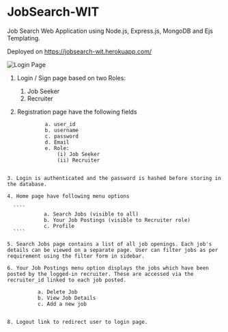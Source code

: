 # JobSearch-WIT

Job Search Web Application using Node.js, Express.js, MongoDB and Ejs Templating.

Deployed on https://jobsearch-wit.herokuapp.com/

![Login Page](../master/projectscreenshots/screencapture1.png)


1. Login / Sign page based on two Roles: 
	1. Job Seeker 
	2. Recruiter 

2. Registration page  have the following fields
   ```
            a. user_id
            b. username
            c. password
            d. Email
            e. Role:
            	(i) Job Seeker
            	(ii) Recruiter
  ```         

3. Login is authenticated and the password is hashed before storing in the database.

4. Home page have following menu options

	````
              a. Search Jobs (visible to all)
              b. Your Job Postings (visible to Recruiter role)
              c. Profile
    ````

5. Search Jobs page contains a list of all job openings. Each job's details can be viewed on a separate page. User can filter jobs as per requirement using the filter form in sidebar.
            
6. Your Job Postings menu option displays the jobs which have been posted by the logged-in recruiter. These are accessed via the recruiter_id linked to each job posted.
````
              a. Delete Job
              b. View Job Details
              c. Add a new job
````

8. Logout link to redirect user to login page.
